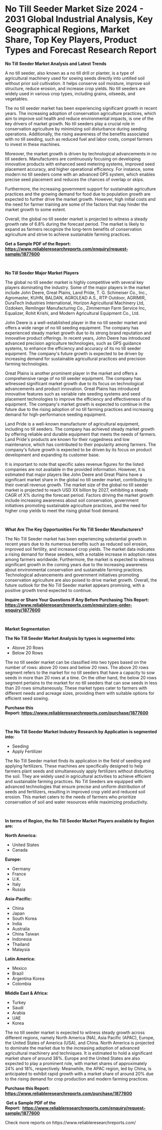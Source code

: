 <p><h1>No Till Seeder Market Size 2024 - 2031 Global Industrial Analysis, Key Geographical Regions, Market Share, Top Key Players, Product Types and Forecast Research Report</h1></p><p><strong>No Till Seeder Market Analysis and Latest Trends</strong></p>
<p><p>A no till seeder, also known as a no till drill or planter, is a type of agricultural machinery used for sowing seeds directly into untilled soil without prior soil cultivation. It helps conserve soil moisture, improve soil structure, reduce erosion, and increase crop yields. No till seeders are widely used in various crop types, including grains, oilseeds, and vegetables.</p><p>The no till seeder market has been experiencing significant growth in recent years. The increasing adoption of conservation agriculture practices, which aim to improve soil health and reduce environmental impacts, is one of the key drivers of market growth. No till seeders play a crucial role in conservation agriculture by minimizing soil disturbance during seeding operations. Additionally, the rising awareness of the benefits associated with no till seeding, such as reduced fuel and labor costs, compel farmers to invest in these machines.</p><p>Moreover, the market growth is driven by technological advancements in no till seeders. Manufacturers are continuously focusing on developing innovative products with enhanced seed metering systems, improved seed placement accuracy, and higher operational efficiency. For instance, some modern no till seeders come with an advanced GPS system, which enables precise seed placement and reduces the chances of overlap or skips.</p><p>Furthermore, the increasing government support for sustainable agriculture practices and the growing demand for food due to population growth are expected to further drive the market growth. However, high initial costs and the need for farmer training are some of the factors that may hinder the market growth to some extent.</p><p>Overall, the global no till seeder market is projected to witness a steady growth rate of 6.8% during the forecast period. The market is likely to expand as farmers recognize the long-term benefits of conservation agriculture and strive to achieve sustainable farming practices.</p></p>
<p><strong>Get a Sample PDF of the Report:&nbsp; <a href="https://www.reliableresearchreports.com/enquiry/request-sample/1877600">https://www.reliableresearchreports.com/enquiry/request-sample/1877600</a></strong></p>
<p>&nbsp;</p>
<p><strong>No Till Seeder Major Market Players</strong></p>
<p><p>The global no till seeder market is highly competitive with several key players dominating the industry. Some of the major players in the market include John Deere, Great Plains, Land Pride, T. G. Schmeiser Co., Inc., Agromaster, KUHN, BALDAN, AGROLEAD A.S., RTP Outdoor, AGRIMIR, DuraTech Industries International, Horizon Agricultural Machinery Ltd, Ozdoken, Remlinger Manufacturing Co., Zimmerman Farm Service Inc, Equalizer, Rohit Krishi, and Modern Agricultural Equipment Co., Ltd.</p><p>John Deere is a well-established player in the no till seeder market and offers a wide range of no till seeding equipment. The company has experienced steady market growth due to its strong brand reputation and innovative product offerings. In recent years, John Deere has introduced advanced precision agriculture technologies, such as GPS guidance systems, to enhance the efficiency and accuracy of its no till seeder equipment. The company's future growth is expected to be driven by increasing demand for sustainable agricultural practices and precision farming technologies.</p><p>Great Plains is another prominent player in the market and offers a comprehensive range of no till seeder equipment. The company has witnessed significant market growth due to its focus on technological advancements and product innovation. Great Plains has introduced innovative features such as variable rate seeding systems and seed placement technologies to improve the efficiency and effectiveness of its equipment. The company's market growth is expected to continue in the future due to the rising adoption of no till farming practices and increasing demand for high-performance seeding equipment.</p><p>Land Pride is a well-known manufacturer of agricultural equipment, including no till seeders. The company has achieved steady market growth by offering reliable and durable equipment that meets the needs of farmers. Land Pride's products are known for their ruggedness and low maintenance, which has contributed to their popularity among farmers. The company's future growth is expected to be driven by its focus on product development and expanding its customer base.</p><p>It is important to note that specific sales revenue figures for the listed companies are not available in the provided information. However, it is estimated that major players like John Deere and Great Plains have a significant market share in the global no till seeder market, contributing to their overall revenue growth. The market size of the global no till seeder market is projected to reach USD XX billion by 2027, exhibiting a steady CAGR of X% during the forecast period. Factors driving the market growth include increasing awareness about soil conservation, government initiatives promoting sustainable agriculture practices, and the need for higher crop yields to meet the rising global food demand.</p></p>
<p>&nbsp;</p>
<p><strong>What Are The Key Opportunities For No Till Seeder Manufacturers?</strong></p>
<p><p>The No Till Seeder market has been experiencing substantial growth in recent years due to its numerous benefits such as reduced soil erosion, improved soil fertility, and increased crop yields. The market data indicates a rising demand for these seeders, with a notable increase in adoption rates among farmers worldwide. Furthermore, the market is expected to witness significant growth in the coming years due to the increasing awareness about environmental conservation and sustainable farming practices. Technological advancements and government initiatives promoting conservation agriculture are also poised to drive market growth. Overall, the future outlook for the No Till Seeder market appears promising, with a positive growth trend expected to continue.</p></p>
<p><strong>Inquire or Share Your Questions If Any Before Purchasing This Report: <a href="https://www.reliableresearchreports.com/enquiry/pre-order-enquiry/1877600">https://www.reliableresearchreports.com/enquiry/pre-order-enquiry/1877600</a></strong></p>
<p>&nbsp;</p>
<p><strong>Market Segmentation</strong></p>
<p><strong>The No Till Seeder Market Analysis by types is segmented into:</strong></p>
<p><ul><li>Above 20 Rows</li><li>Below 20 Rows</li></ul></p>
<p><p>The no till seeder market can be classified into two types based on the number of rows: above 20 rows and below 20 rows. The above 20 rows segment refers to the market for no till seeders that have a capacity to sow seeds in more than 20 rows at a time. On the other hand, the below 20 rows segment pertains to the market for no till seeders that can sow seeds in less than 20 rows simultaneously. These market types cater to farmers with different needs and acreage sizes, providing them with suitable options for efficient seed sowing.</p></p>
<p><strong>Purchase this Report:&nbsp;<a href="https://www.reliableresearchreports.com/purchase/1877600">https://www.reliableresearchreports.com/purchase/1877600</a></strong></p>
<p>&nbsp;</p>
<p><strong>The No Till Seeder Market Industry Research by Application is segmented into:</strong></p>
<p><ul><li>Seeding</li><li>Apply Fertilizer</li></ul></p>
<p><p>The No Till Seeder market finds its application in the field of seeding and applying fertilizers. These machines are specifically designed to help farmers plant seeds and simultaneously apply fertilizers without disturbing the soil. They are widely used in agricultural activities to achieve efficient and sustainable farming practices. No Till Seeders are equipped with advanced technologies that ensure precise and uniform distribution of seeds and fertilizers, resulting in improved crop yield and reduced soil erosion. This market caters to the needs of farmers who prioritize conservation of soil and water resources while maximizing productivity.</p></p>
<p>&nbsp;</p>
<p><strong>In terms of Region, the No Till Seeder Market Players available by Region are:</strong></p>
<p>
    <p> <strong> North America: </strong>
        <ul>
            <li>United States</li>
            <li>Canada</li>
        </ul>
        </p> 
    <p> <strong> Europe: </strong>
        <ul>
            <li>Germany</li>
            <li>France</li>
            <li>U.K.</li>
            <li>Italy</li>
            <li>Russia</li>
        </ul>
        </p> 
    <p> <strong> Asia-Pacific: </strong>
        <ul>
            <li>China</li>
            <li>Japan</li>
            <li>South Korea</li>
            <li>India</li>
            <li>Australia</li>
            <li>China Taiwan</li>
            <li>Indonesia</li>
            <li>Thailand</li>
            <li>Malaysia</li>
        </ul>
        </p> 
    <p> <strong> Latin America: </strong>
        <ul>
            <li>Mexico</li>
            <li>Brazil</li>
            <li>Argentina Korea</li>
            <li>Colombia</li>
        </ul>
        </p> 
    <p> <strong> Middle East & Africa: </strong>
        <ul>
            <li>Turkey</li>
            <li>Saudi</li>
            <li>Arabia</li>
            <li>UAE</li>
            <li>Korea</li>
        </ul>
    </p>
    </p>
<p><p>The no till seeder market is expected to witness steady growth across different regions, namely North America (NA), Asia Pacific (APAC), Europe, the United States of America (USA), and China. North America is projected to dominate the market due to the increasing adoption of advanced agricultural machinery and techniques. It is estimated to hold a significant market share of around 38%. Europe and the United States are also expected to play a prominent role, with market shares of approximately 24% and 18%, respectively. Meanwhile, the APAC region, led by China, is anticipated to exhibit rapid growth with a market share of around 20% due to the rising demand for crop production and modern farming practices.</p></p>
<p><strong>Purchase this Report: <a href="https://www.reliableresearchreports.com/purchase/1877600">https://www.reliableresearchreports.com/purchase/1877600</a></strong></p>
<p>&nbsp;<strong>Get a Sample PDF of the Report:&nbsp;&nbsp;<a href="https://www.reliableresearchreports.com/enquiry/request-sample/1877600">https://www.reliableresearchreports.com/enquiry/request-sample/1877600</a></strong></p>
<p><strong></strong></p>
<p>Check more reports on https://www.reliableresearchreports.com/</p>